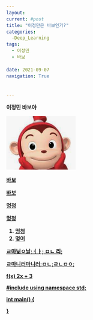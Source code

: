```yaml
---
layout:
current: #post
title: "이정만은 바보인가?"
categories:
  -Deep_Learning
tags:
  - 이정민
  - 바보

date: 2021-09-07
navigation: True


---
```


<b>이정민 바보야

![코코몽](/../코코몽.png)

<u>바보


바보

멍청


멍청

1. 멍청
2. 멏어

ㄹ마닒ㅇ날;ㅓㅏ; ㅁㄴ 리;

ㄹ마니러마니러;ㅁㄴ;ㄹㄴㅁㅇ;

f(x) 2x + 3

#include <iostream>
using namespace std;

int main() {

}